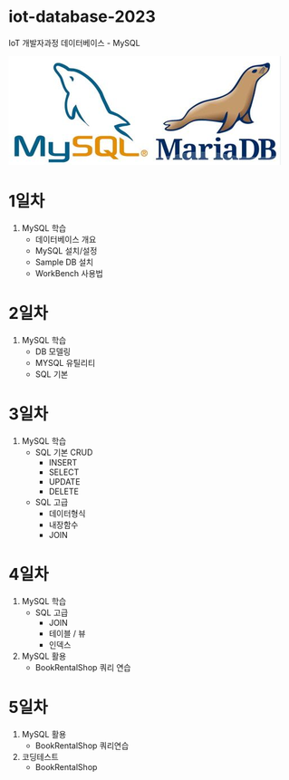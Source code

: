 # iot-database-2023
IoT 개발자과정 데이터베이스 - MySQL

![MySQL](https://github.com/Tarel-Github/iot-database-2023/blob/main/images/mysql.png?raw=true)
# 1일차
1. MySQL 학습
    - 데이터베이스 개요
    - MySQL 설치/설정
    - Sample DB 설치
    - WorkBench 사용법

# 2일차
1. MySQL 학습
    - DB 모델링
    - MYSQL 유틸리티
    - SQL 기본

# 3일차
1. MySQL 학습
    - SQL 기본 CRUD
        - INSERT
        - SELECT
        - UPDATE
        - DELETE
    - SQL 고급
        - 데이터형식
        - 내장함수
        - JOIN

# 4일차
1. MySQL 학습
    - SQL 고급
        - JOIN
        - 테이블 / 뷰
        - 인덱스
2. MySQL 활용
    - BookRentalShop 쿼리 연습
    
# 5일차
1. MySQL 활용
    - BookRentalShop 쿼리연습
2. 코딩테스트
    - BookRentalShop